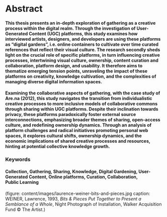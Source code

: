 # Abstract

#### This thesis presents an in-depth exploration of&nbsp;gathering as a creative process within the digital realm. Through the investigation of User-Generated Content (UGC) platforms, this study examines how interviewed artists, designers, and developers are using these platforms as “digital gardens”, i.e. online containers to cultivate over time curated references that reflect their visual culture. The research secondly sheds light on the crucial role of specific platforms, in turn influencing creative processes, intertwining visual culture, ownership, content curation and collaboration, platform design, and usability. It&nbsp;therefore aims to thematize emerging tension points, unraveling the impact of these platforms on creativity, knowledge cultivation, and the complexities of managing diverse digital information spaces.


#### Examining the collaborative aspects of gathering, with the case study of <span class="arena">Are.na</span> (2012), this study navigates the transition from individualistic creative processes to more inclusive models of collaborative commons through sharing within UGC&nbsp;platforms. Despite their inclination towards privacy, these platforms paradoxically foster external source interconnections, emphasizing broader themes of sharing, open-access culture, and redefining ownership dynamics. Through an analysis of platform challenges and radical initiatives promoting personal web spaces, it explores cultural shifts, ownership dynamics, and&nbsp;the economic implications of shared creative processes and resources, hinting at potential collective knowledge growth.

### Keywords

#### Collection, Gathering, Sharing, Knowledge, Digital Gardening, User-Generated Content, Online&nbsp;platforms, Curation, Collaboration, Public&nbsp;Learning

(figure: content/images/laurence-weiner-bits-and-pieces.jpg caption: WEINER, Lawrence, 1993, *Bits & Pieces Put Together to Present a Semblance of a Whole*, Night Photograph of Installation, Walker Acquisition Fund © The Artist.)